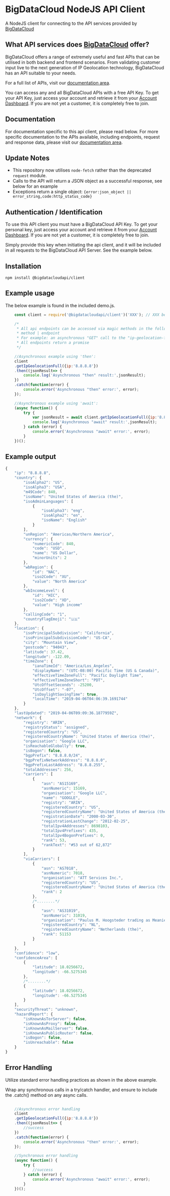 # BigDataCloud NodeJS API Client


A NodeJS client for connecting to the API services provided by [BigDataCloud](https://www.bigdatacloud.net)


## What API services does [BigDataCloud](https://www.bigdatacloud.net) offer?

BigDataCloud offers a range of extremely useful and fast APIs that can be utilised in both backend and frontend scenarios.
From validating customer input live to the next generation of IP Geolocation technology, BigDataCloud has an API suitable to your needs.

For a full list of APIs, visit our [documentation area](https://www.bigdatacloud.net/ip-geolocation-apis).

You can access any and all BigDataCloud APIs with a free API Key.
To get your API Key, just access your account and retrieve it from your [Account Dashboard](https://www.bigdatacloud.net/customer/account).
If you are not yet a customer, it is completely free to join.



## Documentation

For documentation specific to this api client, please read below.
For more specific documentation to the APIs available, including endpoints, request and response data, please visit our [documentation area](https://www.bigdatacloud.net/ip-geolocation-apis).


## Update Notes

- This repository now utilises `node-fetch` rather than the deprecated `request` module.
- Calls to the API will return a JSON object as a successful response, see below for an example
- Exceptions return a single object: `{error:json_object || error_string,code:http_status_code}`



## Authentication / Identification

To use this API client you must have a BigDataCloud API Key.
To get your personal key, just access your account and retrieve it from your [Account Dashboard](https://www.bigdatacloud.net/customer/account).
If you are not yet a customer, it is completely free to join.

Simply provide this key when initiating the api client, and it will be included in all requests to the BigDataCloud API Server.
See the example below.



## Installation

`npm install @bigdatacloudapi/client`



## Example usage

The below example is found in the included demo.js.

```javascript
	const client = require('@bigdatacloudapi/client')('XXX'); // XXX being your api key found at: https://www.bigdatacloud.net/customer/account

    /*
     * All api endpoints can be accessed via magic methods in the following camelised format:
     * method | endpoint
     * For example: an asynchronous "GET" call to the "ip-geolocation-full" endpoint would be: client.getIpGeolocationFull();
     * All endpoints return a promise
     */

    //Asynchronous example using 'then':
    client
    .getIpGeolocationFull({ip:'8.8.8.8'})
    .then((jsonResult=> {
        console.log('Asynchronous "then" result:',jsonResult);
    })
    .catch(function(error) {
        console.error('Asynchronous "then" error:', error);
    });

    //Asynchronous example using 'await':
    (async function() {
        try {
            var jsonResult = await client.getIpGeolocationFull({ip:'8.8.8.8'});
            console.log('Asynchronous "await" result:',jsonResult);
        } catch (error) {
            console.error('Asynchronous "await" error:', error);
        }
    })();

```


## Example output

```javascript
{
    "ip": "8.8.8.8",
    "country": {
        "isoAlpha2": "US",
        "isoAlpha3": "USA",
        "m49Code": 840,
        "isoName": "United States of America (the)",
        "isoAdminLanguages": [
            {
                "isoAlpha3": "eng",
                "isoAlpha2": "en",
                "isoName": "English"
            }
        ],
        "unRegion": "Americas/Northern America",
        "currency": {
            "numericCode": 840,
            "code": "USD",
            "name": "US Dollar",
            "minorUnits": 2
        },
        "wbRegion": {
            "id": "NAC",
            "iso2Code": "XU",
            "value": "North America"
        },
        "wbIncomeLevel": {
            "id": "HIC",
            "iso2Code": "XD",
            "value": "High income"
        },
        "callingCode": "1",
        "countryFlagEmoji": "🇺🇸"
    },
    "location": {
        "isoPrincipalSubdivision": "California",
        "isoPrincipalSubdivisionCode": "US-CA",
        "city": "Mountain View",
        "postcode": "94043",
        "latitude": 37.42,
        "longitude": -122.09,
        "timeZone": {
            "ianaTimeId": "America/Los_Angeles",
            "displayName": "(UTC-08:00) Pacific Time (US & Canada)",
            "effectiveTimeZoneFull": "Pacific Daylight Time",
            "effectiveTimeZoneShort": "PDT",
            "UtcOffsetSeconds": -25200,
            "UtcOffset": "-07",
            "isDaylightSavingTime": true,
            "localTime": "2019-04-06T04:06:39.1691744"
        }
    },
    "lastUpdated": "2019-04-06T09:09:36.1877959Z",
    "network": {
        "registry": "ARIN",
        "registryStatus": "assigned",
        "registeredCountry": "US",
        "registeredCountryName": "United States of America (the)",
        "organisation": "Google LLC",
        "isReachableGlobally": true,
        "isBogon": false,
        "bgpPrefix": "8.8.8.0/24",
        "bgpPrefixNetworkAddress": "8.8.8.0",
        "bgpPrefixLastAddress": "8.8.8.255",
        "totalAddresses": 256,
        "carriers": [
            {
                "asn": "AS15169",
                "asnNumeric": 15169,
                "organisation": "Google LLC",
                "name": "GOOGLE",
                "registry": "ARIN",
                "registeredCountry": "US",
                "registeredCountryName": "United States of America (the)",
                "registrationDate": "2000-03-30",
                "registrationLastChange": "2012-02-25",
                "totalIpv4Addresses": 8698103,
                "totalIpv4Prefixes": 435,
                "totalIpv4BogonPrefixes": 0,
                "rank": 53,
                "rankText": "#53 out of 62,872"
            }
        ],
        "viaCarriers": [
            {
                "asn": "AS7018",
                "asnNumeric": 7018,
                "organisation": "ATT Services Inc.",
                "registeredCountry": "US",
                "registeredCountryName": "United States of America (the)",
                "rank": 2
            },
       		/*........*/
            {
                "asn": "AS31019",
                "asnNumeric": 31019,
                "organisation": "Paulus M. Hoogsteder trading as Meanie",
                "registeredCountry": "NL",
                "registeredCountryName": "Netherlands (the)",
                "rank": 51153
            }
        ]
    },
    "confidence": "low",
    "confidenceArea": [
        {
            "latitude": 18.0256672,
            "longitude": -66.5275345
        },
        /*........*/
        {
            "latitude": 18.0256672,
            "longitude": -66.5275345
        }
    ],
    "securityThreat": "unknown",
    "hazardReport": {
        "isKnownAsTorServer": false,
        "isKnownAsProxy": false,
        "isKnownAsMailServer": false,
        "isKnownAsPublicRouter": false,
        "isBogon": false,
        "isUnreachable": false
    }
}
```


## Error Handling

Utilize standard error handling practices as shown in the above example.

Wrap any synchronous calls in a try/catch handler, and ensure to include the .catch() method on any async calls.

```javascript
   
    //Asynchronous error handling
    client
    .getIpGeolocationFull({ip:'8.8.8.8'})
    .then((jsonResult=> {
        //success
    })
    .catch(function(error) {
        console.error('Asynchronous "then" error:', error);
    });

    //Synchronous error handling
    (async function() {
        try {
            //success
        } catch (error) {
            console.error('Asynchronous "await" error:', error);
        }
    })();

```